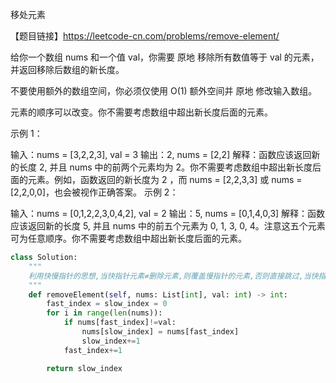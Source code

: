 移处元素

【题目链接】https://leetcode-cn.com/problems/remove-element/

给你一个数组 nums 和一个值 val，你需要 原地 移除所有数值等于 val 的元素，并返回移除后数组的新长度。

不要使用额外的数组空间，你必须仅使用 O(1) 额外空间并 原地 修改输入数组。

元素的顺序可以改变。你不需要考虑数组中超出新长度后面的元素。

示例 1：

输入：nums = [3,2,2,3], val = 3
输出：2, nums = [2,2]
解释：函数应该返回新的长度 2, 并且 nums 中的前两个元素均为 2。你不需要考虑数组中超出新长度后面的元素。例如，函数返回的新长度为 2 ，而 nums = [2,2,3,3] 或 nums = [2,2,0,0]，也会被视作正确答案。
示例 2：

输入：nums = [0,1,2,2,3,0,4,2], val = 2
输出：5, nums = [0,1,4,0,3]
解释：函数应该返回新的长度 5, 并且 nums 中的前五个元素为 0, 1, 3, 0, 4。注意这五个元素可为任意顺序。你不需要考虑数组中超出新长度后面的元素。

```python
class Solution:
    """
    利用快慢指针的思想,当快指针元素≠删除元素,则覆盖慢指针的元素,否则直接跳过,当快指针遍历完一遍数组,慢指针的索引值就是删除特点元素的长度
    """
    def removeElement(self, nums: List[int], val: int) -> int:
        fast_index = slow_index = 0
        for i in range(len(nums)):
            if nums[fast_index]!=val:
                nums[slow_index] = nums[fast_index]
                slow_index+=1
            fast_index+=1

        return slow_index

        
```

